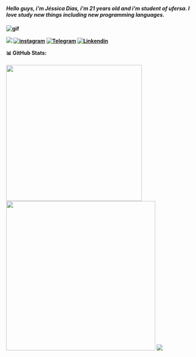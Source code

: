 ### <h4> *Hello guys, i'm  Jéssica Dias, i'm 21 years old and i'm student of ufersa. I love study new things including new programming languages.*
 <h4>

 
![gif](https://i.pinimg.com/originals/7d/07/a2/7d07a255678962d30d8717dcf5dbd266.gif)








 
 <a href= "mailto:jessicardias.ufersa@gmail.com"><img src="https://img.shields.io/badge/Gmail-D14836?style=for-the-badge&logo=gmail&logoColor=white" target="_blank"></a>
[![instagram](https://img.shields.io/badge/Instagram-E4405F?style=for-the-badge&logo=instagram&logoColor=white)](https://www.instagram.com/jessicardiax/)
[![Telegram](https://img.shields.io/badge/Telegram-2CA5E0?style=for-the-badge&logo=telegram&logoColor=white)](https://t.me/+5584998365502)
[![Linkendin](https://img.shields.io/badge/LinkedIn-0077B5?style=for-the-badge&logo=linkedin&logoColor=white)](https://www.linkedin.com/in/jessicardiax/)









<div align="center>

###### **📊 GitHub Stats:**
<img src="https://github-readme-stats-wheat-two-53.vercel.app/api?username=jessicardiax&theme=neon&hide_border=false&include_all_commits=false&count_private=false"  width="364px" />                    <img src="https://github-readme-streak-stats.herokuapp.com/?user=jessicardiax&theme=neon&hide_border=false"  width="400px" />
![](https://github-readme-stats-wheat-two-53.vercel.app/api/top-langs/?username=jessicardiax&theme=neon&hide_border=false&include_all_commits=false&count_private=false&layout=compact)

<div>
